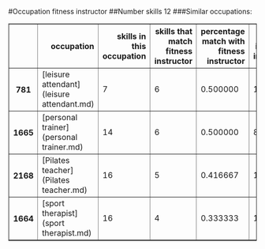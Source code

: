 #Occupation fitness instructor
##Number skills 12
###Similar occupations:
<table border="1" class="dataframe">
  <thead>
    <tr style="text-align: right;">
      <th></th>
      <th>occupation</th>
      <th>skills in this occupation</th>
      <th>skills that match fitness instructor</th>
      <th>percentage match with fitness instructor</th>
      <th>skills not in fitness instructor</th>
    </tr>
  </thead>
  <tbody>
    <tr>
      <th>781</th>
      <td>[leisure attendant](leisure attendant.md)</td>
      <td>7</td>
      <td>6</td>
      <td>0.500000</td>
      <td>1</td>
    </tr>
    <tr>
      <th>1665</th>
      <td>[personal trainer](personal trainer.md)</td>
      <td>14</td>
      <td>6</td>
      <td>0.500000</td>
      <td>8</td>
    </tr>
    <tr>
      <th>2168</th>
      <td>[Pilates teacher](Pilates teacher.md)</td>
      <td>16</td>
      <td>5</td>
      <td>0.416667</td>
      <td>11</td>
    </tr>
    <tr>
      <th>1664</th>
      <td>[sport therapist](sport therapist.md)</td>
      <td>16</td>
      <td>4</td>
      <td>0.333333</td>
      <td>12</td>
    </tr>
  </tbody>
</table>
